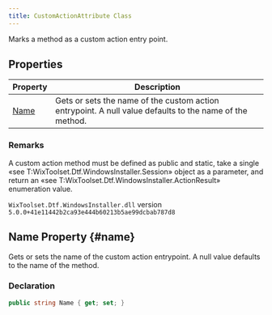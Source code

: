 ```yaml
---
title: CustomActionAttribute Class
---
```

Marks a method as a custom action entry point.
## Properties
| Property | Description |
| ------ | ----------- |
| [Name](#name) | Gets or sets the name of the custom action entrypoint. A null value defaults to the name of the method. |
### Remarks
A custom action method must be defined as public and static, take a single «see T:WixToolset.Dtf.WindowsInstaller.Session» object as a parameter, and return an «see T:WixToolset.Dtf.WindowsInstaller.ActionResult» enumeration value.

`WixToolset.Dtf.WindowsInstaller.dll` version `5.0.0+41e11442b2ca93e444b60213b5ae99dcbab787d8`
## Name Property {#name}
Gets or sets the name of the custom action entrypoint. A null value defaults to the name of the method.
### Declaration
```cs
public string Name { get; set; }
```
